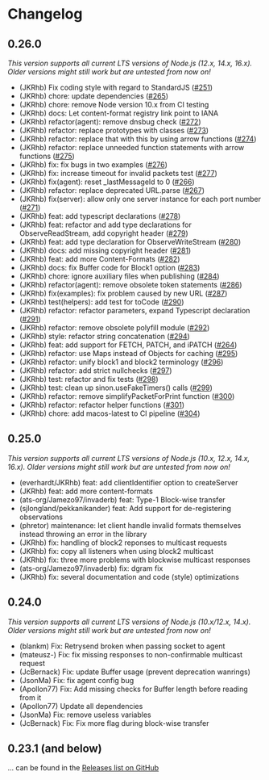 # Changelog

## 0.26.0
*This version supports all current LTS versions of Node.js (12.x, 14.x, 16.x). Older versions might still work but are untested from now on!*

* (JKRhb) Fix coding style with regard to StandardJS ([#251](https://github.com/mcollina/node-coap/pull/251))
* (JKRhb) chore: update dependencies ([#265](https://github.com/mcollina/node-coap/pull/265))
* (JKRhb) chore: remove Node version 10.x from CI testing
* (JKRhb) docs: Let content-format registry link point to IANA
* (JKRhb) refactor(agent): remove dnsbug check ([#272](https://github.com/mcollina/node-coap/pull/272))
* (JKRhb) refactor: replace prototypes with classes ([#273](https://github.com/mcollina/node-coap/pull/273))
* (JKRhb) refactor: replace that with this by using arrow functions ([#274](https://github.com/mcollina/node-coap/pull/274))
* (JKRhb) refactor: replace unneeded function statements with arrow functions ([#275](https://github.com/mcollina/node-coa275p/pull/))
* (JKRhb) fix: fix bugs in two examples ([#276](https://github.com/mcollina/node-coap/pull/276))
* (JKRhb) fix: increase timeout for invalid packets test ([#277](https://github.com/mcollina/node-coap/pull/277))
* (JKRhb) fix(agent): reset _lastMessageId to 0 ([#266](https://github.com/mcollina/node-coap/pull/266))
* (JKRhb) refactor: replace deprecated URL.parse ([#267](https://github.com/mcollina/node-coap/pull/267))
* (JKRhb) fix(server): allow only one server instance for each port number ([#271](https://github.com/mcollina/node-coap/pull/271))
* (JKRhb) feat: add typescript declarations ([#278](https://github.com/mcollina/node-coap/pull/278))
* (JKRhb) feat: refactor and add type declarations for ObserveReadStream, add copyright header ([#279](https://github.co279m/mcollina/node-coap/pull/))
* (JKRhb) feat: add type declaration for ObserveWriteStream ([#280](https://github.com/mcollina/node-coap/pull/280))
* (JKRhb) docs: add missing copyright header ([#281](https://github.com/mcollina/node-coap/pull/281))
* (JKRhb) feat: add more Content-Formats ([#282](https://github.com/mcollina/node-coap/pull/282))
* (JKRhb) docs: fix Buffer code for Block1 option ([#283](https://github.com/mcollina/node-coap/pull/283))
* (JKRhb) chore: ignore auxiliary files when publishing ([#284](https://github.com/mcollina/node-coap/pull/284))
* (JKRhb) refactor(agent): remove obsolete token statements ([#286](https://github.com/mcollina/node-coap/pull/286))
* (JKRhb) fix(examples): fix problem caused by new URL ([#287](https://github.com/mcollina/node-coap/pull/287))
* (JKRhb) test(helpers): add test for toCode ([#290](https://github.com/mcollina/node-coap/pull/290))
* (JKRhb) refactor: refactor parameters, expand Typescript declaration ([#291](https://github.com/mcollina/node-coap/pull/291))
* (JKRhb) refactor: remove obsolete polyfill module ([#292](https://github.com/mcollina/node-coap/pull/292))
* (JKRhb) style: refactor string concatenation ([#294](https://github.com/mcollina/node-coap/pull/294))
* (JKRhb) feat: add support for FETCH, PATCH, and iPATCH ([#264](https://github.com/mcollina/node-coap/pull/264))
* (JKRhb) refactor: use Maps instead of Objects for caching ([#295](https://github.com/mcollina/node-coap/pull/295))
* (JKRhb) refactor: unify block1 and block2 terminology ([#296](https://github.com/mcollina/node-coap/pull/296))
* (JKRhb) refactor: add strict nullchecks ([#297](https://github.com/mcollina/node-coap/pull/297))
* (JKRhb) test: refactor and fix tests ([#298](https://github.com/mcollina/node-coap/pull/298))
* (JKRhb) test: clean up sinon.useFakeTimers() calls ([#299](https://github.com/mcollina/node-coap/pull/299))
* (JKRhb) refactor: remove simplifyPacketForPrint function ([#300](https://github.com/mcollina/node-coap/pull/300))
* (JKRhb) refactor: refactor helper functions ([#301](https://github.com/mcollina/node-coap/pull/301))
* (JKRhb) chore: add macos-latest to CI pipeline ([#304](https://github.com/mcollina/node-coap/pull/304))

## 0.25.0
*This version supports all current LTS versions of Node.js (10.x, 12.x, 14.x, 16.x). Older versions might still work but are untested from now on!*

* (everhardt/JKRhb) feat: add clientIdentifier option to createServer
* (JKRhb) feat: add more content-formats
* (ats-org/Jamezo97/invaderb) feat: Type-1 Block-wise transfer
* (sjlongland/pekkanikander) feat: Add support for de-registering observations
* (phretor) maintenance: let client handle invalid formats themselves instead throwing an error in the library
* (JKRhb) fix: handling of block2 reponses to multicast requests
* (JKRhb) fix: copy all listeners when using block2 multicast
* (JKRhb) fix: three more problems with blockwise multicast responses
* (ats-org/Jamezo97/invaderb) fix: dgram fix
* (JKRhb) fix: several documentation and code (style) optimizations

## 0.24.0
*This version supports all current LTS versions of Node.js (10.x/12.x, 14.x). Older versions might still work but are untested from now on!*

* (blankm) Fix: Retrysend broken when passing socket to agent
* (mateusz-) Fix: fix missing responses to non-confirmable multicast request
* (JcBernack) Fix: update Buffer usage (prevent deprecation wanrings)
* (JsonMa) Fix: fix agent config bug 
* (Apollon77) Fix: Add missing checks for Buffer length before reading from it
* (Apollon77) Update all dependencies
* (JsonMa) Fix: remove useless variables 
* (JcBernack) Fix: Fix more flag during block-wise transfer

## 0.23.1 (and below)
... can be found in the [Releases list on GitHub](https://github.com/mcollina/node-coap/releases) 
